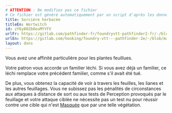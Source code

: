 ```yaml
---
# ATTENTION : Ne modifiez pas ce fichier
# Ce fichier est généré automatiquement par un script d'après les données du module Foundry VTT officiel et de sa traduction
title: Sorcière herbacée
titleEn: Wortwitch
id: zY6y802bOouMYYFV
urlFr: https://gitlab.com/pathfinder-fr/foundryvtt-pathfinder2-fr/-/blob/master/data/feats/zY6y802bOouMYYFV.htm
urlEn: https://gitlab.com/hooking/foundry-vtt---pathfinder-2e/-/blob/master/packs/data/feats.db/wortwitch.json
layout: dons
---
```

Vous avez une affinité particulière pour les plantes feuillues.

Votre patron vous accorde un familier léchi. Si vous avez déjà un familier, ce léchi remplace votre précédent familier, comme s'il avait été tué.

De plus, vous obtenez la capacité de voir à travers les feuilles, les lianes et les autres feuillages. Vous ne subissez pas les pénalités de circonstances aux attaques à distance de sort ou aux tests de Perception provoqués par le feuillage et votre attaque ciblée ne nécessite pas un test nu pour réussir contre une cible qui n'est [Masquée](../conditions/masqué.md) que par une telle végétation.
